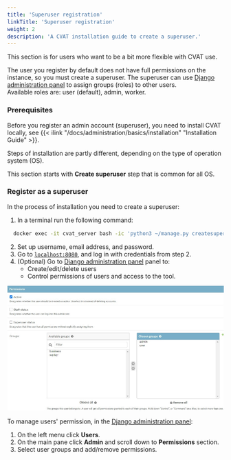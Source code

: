```yaml
---
title: 'Superuser registration'
linkTitle: 'Superuser registration'
weight: 2
description: 'A CVAT installation guide to create a superuser.'
---
```


This section is for users who want to be a bit more flexible with CVAT use.

The user you register by default does not have full permissions on the instance,
so you must create a superuser.
The superuser can use [Django administration panel](http://localhost:8080/admin)
to assign groups (roles) to other users.
<br>Available roles are: user (default), admin, worker.

### Prerequisites

Before you register an admin account (superuser), you need to install CVAT locally,
see {{< ilink "/docs/administration/basics/installation" "Installation Guide" >}}.

Steps of installation are partly different, depending on the type of operation system (OS).

This section starts with **Create superuser** step that is common for all OS.

### Register as a superuser

In the process of installation you need to create a superuser:

1. In a terminal run the following command:

```bash
  docker exec -it cvat_server bash -ic 'python3 ~/manage.py createsuperuser'
```

2. Set up username, email address, and password.
3. Go to [`localhost:8080`](http://localhost:8080), and log in with credentials from step 2.
4. (Optional) Go to [Django administration panel](http://localhost:8080/admin) panel to:
   - Create/edit/delete users
   - Control permissions of users and access to the tool.

![Django panel](/images/image115.jpg)

To manage users' permission, in the [Django administration panel](http://localhost:8080/admin):

1. On the left menu click **Users**.
2. On the main pane click **Admin** and scroll down to **Permissions** section.
3. Select user groups and add/remove permissions.
